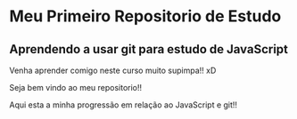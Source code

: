 # Meu Primeiro Repositorio de Estudo
## Aprendendo a usar git para estudo de JavaScript

Venha aprender comigo neste curso muito supimpa!! xD

Seja bem vindo ao meu repositorio!!

Aqui esta a minha progressão em relação ao JavaScript e git!!

